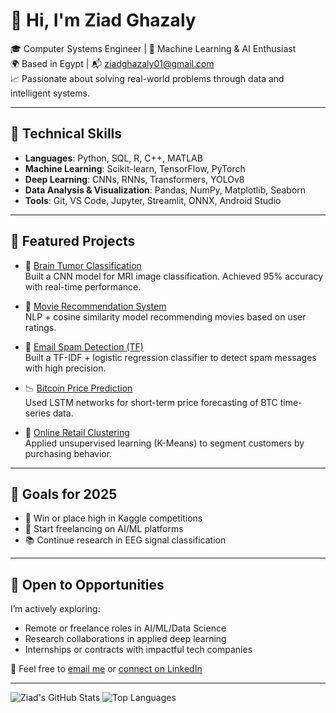 # 👋 Hi, I'm Ziad Ghazaly

🎓 Computer Systems Engineer | 🧠 Machine Learning & AI Enthusiast  
🌍 Based in Egypt | 📬 ziadghazaly01@gmail.com  
📈 Passionate about solving real-world problems through data and intelligent systems.

---

## 🔧 Technical Skills

- **Languages**: Python, SQL, R, C++, MATLAB
- **Machine Learning**: Scikit-learn, TensorFlow, PyTorch
- **Deep Learning**: CNNs, RNNs, Transformers, YOLOv8
- **Data Analysis & Visualization**: Pandas, NumPy, Matplotlib, Seaborn
- **Tools**: Git, VS Code, Jupyter, Streamlit, ONNX, Android Studio

---

## 🧠 Featured Projects

- 🧠 [Brain Tumor Classification](https://github.com/your-link-here)  
  Built a CNN model for MRI image classification. Achieved 95% accuracy with real-time performance.

- 🎥 [Movie Recommendation System](https://github.com/your-link-here)  
  NLP + cosine similarity model recommending movies based on user ratings.

- 📧 [Email Spam Detection (TF)](https://github.com/your-link-here)  
  Built a TF-IDF + logistic regression classifier to detect spam messages with high precision.

- 📉 [Bitcoin Price Prediction](https://github.com/your-link-here)  
  Used LSTM networks for short-term price forecasting of BTC time-series data.

- 🛒 [Online Retail Clustering](https://github.com/your-link-here)  
  Applied unsupervised learning (K-Means) to segment customers by purchasing behavior.

---

## 🚀 Goals for 2025
- 🚧 Win or place high in Kaggle competitions  
- 🔎 Start freelancing on AI/ML platforms  
- 📚 Continue research in EEG signal classification

---

## 💼 Open to Opportunities
I’m actively exploring:
- Remote or freelance roles in AI/ML/Data Science  
- Research collaborations in applied deep learning  
- Internships or contracts with impactful tech companies

📩 Feel free to [email me](mailto:ziadghazaly01@gmail.com) or [connect on LinkedIn]([https://www.linkedin.com/in/your-link-here](https://www.linkedin.com/in/ziad-ghazaly-a6828b283/))

---

![Ziad's GitHub Stats](https://github-readme-stats.vercel.app/api?username=Ziad-ghazaly&show_icons=true&theme=gruvbox)
![Top Languages](https://github-readme-stats.vercel.app/api/top-langs/?username=Ziad-ghazaly&layout=compact&theme=gruvbox)
